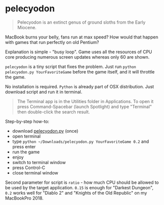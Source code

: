 # pelecyodon
> Pelecyodon is an extinct genus of ground sloths from the Early Miocene.

MacBook burns your belly, fans run at max speed? How would that happen with
games that run perfectly on old Pentium?

Explanation is simple - "busy loop". Game uses all the resources of CPU core
producing numerous screen updates whereas only 60 are shown.

`pelecyodon` is a tiny script that fixes the problem.
Just run `python pelecyodon.py YourFavoriteGame` before the game itself, and it
will throttle the game.

No installation is required. `Python` is already part of OSX distribution.
Just download script and run it in terminal.

> The Terminal app is in the Utilities folder in Applications.
> To open it press Command-Spacebar (launch Spotlight) and
> type "Terminal" then double-click the search result.

Step-by-step how-to:
 - download [pelecyodon.py](https://raw.githubusercontent.com/eustas/pelecyodon/master/pelecyodon.py) (once)
 - open terminal
 - type `python ~/Downloads/pelecyodon.py YourFavoriteGame 0.2` and press enter
 - run the game
 - enjoy
 - switch to terminal window
 - press Control-C
 - close terminal window

Second parameter for script is `ratio` - how much CPU should be allowed to be
used by the target application. `0.15` is enough for "Darkest Dungeon",
`0.2` works well for "Diablo 2" and "Knights of the Old Republic"
on my MacBookPro 2018.
